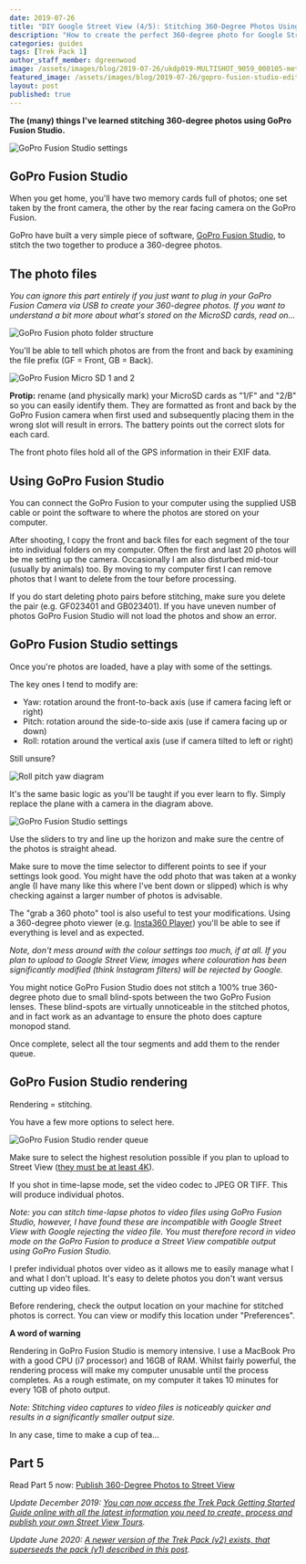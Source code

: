 ```yaml
---
date: 2019-07-26
title: "DIY Google Street View (4/5): Stitching 360-Degree Photos Using GoPro Fusion Studio"
description: "How to create the perfect 360-degree photo for Google Street View."
categories: guides
tags: [Trek Pack 1]
author_staff_member: dgreenwood
image: /assets/images/blog/2019-07-26/ukdp019-MULTISHOT_9059_000105-meta.jpg
featured_image: /assets/images/blog/2019-07-26/gopro-fusion-studio-edit.jpg
layout: post
published: true
---
```


**The (many) things I've learned stitching 360-degree photos using GoPro Fusion Studio.**

<img class="img-fluid" src="/assets/images/blog/2019-07-26/gopro-fusion-studio-edit.jpg" alt="GoPro Fusion Studio settings" title="GoPro Fusion Studio settings" />

## GoPro Fusion Studio

When you get home, you'll have two memory cards full of photos; one set taken by the front camera, the other by the rear facing camera on the GoPro Fusion.

GoPro have built a very simple piece of software, [GoPro Fusion Studio](https://shop.gopro.com/EMEA/softwareandapp/gopro-fusion-studio-app/fusion-studio.html), to stitch the two together to produce a 360-degree photos.

## The photo files

_You can ignore this part entirely if you just want to plug in your GoPro Fusion Camera via USB to create your 360-degree photos. If you want to understand a bit more about what's stored on the MicroSD cards, read on..._

<img class="img-fluid" src="/assets/images/blog/2019-07-26/gopro-fusion-microsd-folder-structure.jpg" alt="GoPro Fusion photo folder structure" title="GoPro Fusion photo folder structure" />

You'll be able to tell which photos are from the front and back by examining the file prefix (GF = Front, GB = Back).

<img class="img-fluid" src="/assets/images/blog/2019-07-26/gopro-fusion-microsd-1-2.jpg" alt="GoPro Fusion Micro SD 1 and 2" title="GoPro Fusion Micro SD 1 and 2" />

**Protip:** rename (and physically mark) your MicroSD cards as "1/F" and "2/B" so you can easily identify them. They are formatted as front and back by the GoPro Fusion camera when first used and subsequently placing them in the wrong slot will result in errors. The battery points out the correct slots for each card.

The front photo files hold all of the GPS information in their EXIF data.

## Using GoPro Fusion Studio

You can connect the GoPro Fusion to your computer using the supplied USB cable or point the software to where the photos are stored on your computer. 

After shooting, I copy the front and back files for each segment of the tour into individual folders on my computer. Often the first and last 20 photos will be me setting up the camera. Occasionally I am also disturbed mid-tour (usually by animals) too. By moving to my computer first I can remove photos that I want to delete from the tour before processing.

If you do start deleting photo pairs before stitching, make sure you delete the pair (e.g. GF023401 and GB023401). If you have uneven number of photos GoPro Fusion Studio will not load the photos and show an error.

## GoPro Fusion Studio settings

Once you're photos are loaded, have a play with some of the settings.

The key ones I tend to modify are:

* Yaw: rotation around the front-to-back axis (use if camera facing left or right)
* Pitch: rotation around the side-to-side axis (use if camera facing up or down)
* Roll: rotation around the vertical axis (use if camera tilted to left or right)

Still unsure?

<img class="img-fluid" src="/assets/images/blog/2019-07-26/roll-pitch-yaw.jpg" alt="Roll pitch yaw diagram" title="Roll pitch yaw diagram" />

It's the same basic logic as you'll be taught if you ever learn to fly. Simply replace the plane with a camera in the diagram above.

<img class="img-fluid" src="/assets/images/blog/2019-07-26/gopro-fusion-studio-settings.jpg
" alt="GoPro Fusion Studio settings" title="GoPro Fusion Studio settings" />

Use the sliders to try and line up the horizon and make sure the centre of the photos is straight ahead.

Make sure to move the time selector to different points to see if your settings look good. You might have the odd photo that was taken at a wonky angle (I have many like this where I've bent down or slipped) which is why checking against a larger number of photos is advisable.

The "grab a 360 photo" tool is also useful to test your modifications. Using a 360-degree photo viewer (e.g. [Insta360 Player](https://www.insta360.com/download)) you'll be able to see if everything is level and as expected.

_Note, don't mess around with the colour settings too much, if at all. If you plan to upload to Google Street View, images where colouration has been significantly modified (think Instagram filters) will be rejected by Google._

You might notice GoPro Fusion Studio does not stitch a 100% true 360-degree photo due to small blind-spots between the two GoPro Fusion lenses. These blind-spots are virtually unnoticeable in the stitched photos, and in fact work as an advantage to ensure the photo does capture monopod stand.

Once complete, select all the tour segments and add them to the render queue.

## GoPro Fusion Studio rendering

Rendering = stitching.

You have a few more options to select here.

<img class="img-fluid" src="/assets/images/blog/2019-07-26/gopro-fusion-studio-render-queue.jpg" alt="GoPro Fusion Studio render queue" title="GoPro Fusion Studio render queue" />

Make sure to select the highest resolution possible if you plan to upload to Street View ([they must be at least 4K](https://support.google.com/maps/answer/7011737?co=GENIE.Platform%3DDesktop&hl=en)).

If you shot in time-lapse mode, set the video codec to JPEG OR TIFF. This will produce individual photos.

_Note: you can stitch time-lapse photos to video files using GoPro Fusion Studio, however, I have found these are incompatible with Google Street View with Google rejecting the video file. You must therefore record in video mode on the GoPro Fusion to produce a Street View compatible output using GoPro Fusion Studio._

I prefer individual photos over video as it allows me to easily manage what I and what I don't upload. It's easy to delete photos you don't want versus cutting up video files.

Before rendering, check the output location on your machine for stitched photos is correct. You can view or modify this location under "Preferences".

**A word of warning**

Rendering in GoPro Fusion Studio is memory intensive. I use a MacBook Pro with a good CPU (i7 processor) and 16GB of RAM. Whilst fairly powerful, the rendering process will make my computer unusable until the process completes. As a rough estimate, on my computer it takes 10 minutes for every 1GB of photo output. 

_Note: Stitching video captures to video files is noticeably quicker and results in a significantly smaller output size._

In any case, time to make a cup of tea...

## Part 5

Read Part 5 now: [Publish 360-Degree Photos to Street View](/blog/2019/diy-google-street-view-part-5-uploading-photos-using-your-computer)

_Update December 2019: [You can now access the Trek Pack Getting Started Guide online with all the latest information you need to create, process and publish your own Street View Tours](/trek-pack/version-one)._

_Update June 2020: [A newer version of the Trek Pack (v2) exists, that superseeds the pack (v1) described in this post](/blog/2020/announcing-trek-pack-v2)._